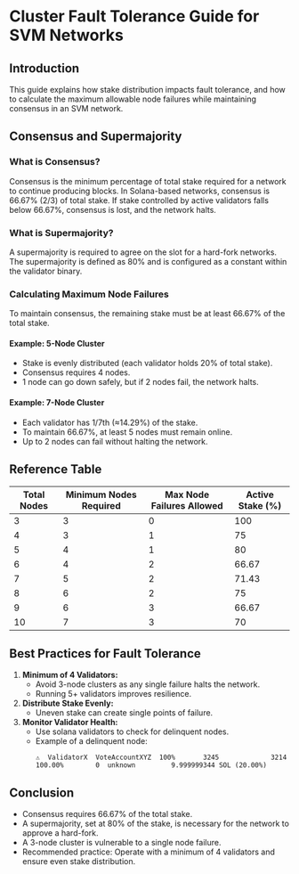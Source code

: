 # Cluster Fault Tolerance Guide for SVM Networks

## Introduction

This guide explains how stake distribution impacts fault tolerance, and how to calculate the maximum allowable node failures while maintaining consensus in an SVM network.

## Consensus and Supermajority

### What is Consensus?

Consensus is the minimum percentage of total stake required for a network to continue producing blocks. In Solana-based networks, consensus is 66.67% (2/3) of total stake. If stake controlled by active validators falls below 66.67%, consensus is lost, and the network halts.

### What is Supermajority?

A supermajority is required to agree on the slot for a hard-fork networks. The supermajority is defined as 80% and is configured as a constant within the validator binary.

### Calculating Maximum Node Failures

To maintain consensus, the remaining stake must be at least 66.67% of the total stake.

#### Example: 5-Node Cluster

- Stake is evenly distributed (each validator holds 20% of total stake).
- Consensus requires 4 nodes.
- 1 node can go down safely, but if 2 nodes fail, the network halts.

#### Example: 7-Node Cluster

- Each validator has 1/7th (≈14.29%) of the stake.
- To maintain 66.67%, at least 5 nodes must remain online.
- Up to 2 nodes can fail without halting the network.

## Reference Table

| Total Nodes | Minimum Nodes Required | Max Node Failures Allowed | Active Stake (%) |
| ----------- | ---------------------- | ------------------------- | ---------------- |
| 3           | 3                      | 0                         | 100              |
| 4           | 3                      | 1                         | 75               |
| 5           | 4                      | 1                         | 80               |
| 6           | 4                      | 2                         | 66.67            |
| 7           | 5                      | 2                         | 71.43            |
| 8           | 6                      | 2                         | 75               |
| 9           | 6                      | 3                         | 66.67            |
| 10          | 7                      | 3                         | 70               |

## Best Practices for Fault Tolerance

1. **Minimum of 4 Validators:**
   - Avoid 3-node clusters as any single failure halts the network.
   - Running 5+ validators improves resilience.
2. **Distribute Stake Evenly:**
   - Uneven stake can create single points of failure.
3. **Monitor Validator Health:**
   - Use solana validators to check for delinquent nodes.
   - Example of a delinquent node:
     ```
     ⚠️  ValidatorX  VoteAccountXYZ  100%       3245             3214       100.00%        0  unknown         9.999999344 SOL (20.00%)
     ```

## Conclusion

- Consensus requires 66.67% of the total stake.
- A supermajority, set at 80% of the stake, is necessary for the network to approve a hard-fork.
- A 3-node cluster is vulnerable to a single node failure.
- Recommended practice: Operate with a minimum of 4 validators and ensure even stake distribution.
